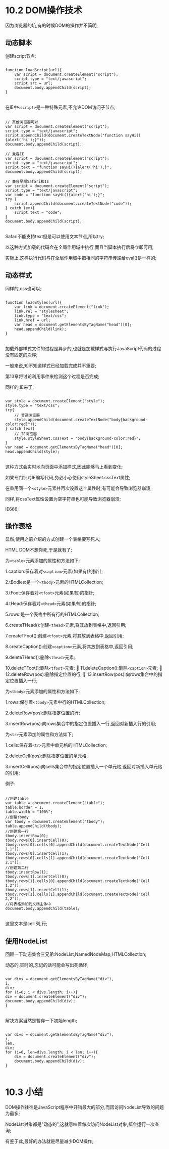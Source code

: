 # 10.2 DOM操作技术

因为浏览器的坑,有的时候DOM的操作并不简明;

## 动态脚本

创建script节点;

<pre>
<code>
function loadScript(url){
	var script = document.createElement("script");
	script.type = "text/javascript";
	script.src = url;
	document.body.appendChild(script);
}
</code>
</pre>

在IE中`<script>`是一种特殊元素,不允许DOM访问子节点;

<pre>
<code>
// 其他浏览器可以
var script = document.createElement("script");
script.type = "text/javascript";
script.appendChild(document.createTextNode("function sayHi(){alert('hi');}"));
document.body.appendChild(script);

// 兼容IE
var script = document.createElement("script");
script.type = "text/javascript";
script.text = "function sayHi(){alert('hi');}";
document.body.appendChild(script);

// 兼容早期Safari和IE
var script = document.createElement("script");
script.type = "text/javascript";
var code = "function sayHi(){alert('hi');}";
try {
	script.appendChild(document.createTextNode("code"));
} catch (ex){
	script.text = "code";
}
document.body.appendChild(script);
</code>
</pre>

Safari不能支持text但是可以使用文本节点,所以try;

以这种方式加载的代码会在全局作用域中执行,而且当脚本执行后将立即可用;

实际上,这样执行代码与在全局作用域中把相同的字符串传递给eval()是一样的;

## 动态样式

同样的,css也可以;

<pre>
<code>
function loadStyles(url){
	var link = document.createElement("link");
	link.rel = "stylesheet";
	link.type = "text/css";
	link.href = url;
	var head = document.getElementsByTagName("head")[0];
	head.appendChild(link);
}
</code>
</pre>

加载外部样式文件的过程是异步的,也就是加载样式与执行JavaScript代码的过程没有固定的次序;

一般来说,知不知道样式已经加载完成并不重要;

第13章将讨论利用事件来检测这个过程是否完成;

同样的,IE来了;

<pre>
<code>
var style = document.createElement("style");
style.type = "text/css";
try{
	// 普通浏览器
	style.appendChild(document.createTextNode("body{background-color:red}"));
} catch (ex){
	// IE浏览器
	style.styleSheet.cssText = "body{background-color:red}";
}
var head = document.getElementsByTagName("head")[0];
head.appendChild(style);
</code>
</pre>

这种方式会实时地向页面中添加样式,因此能够马上看到变化;

如果专门针对IE编写代码,务必小心使用styleSheet.cssText属性;

在重用同一个`<style>`元素并再次设置这个属性时,有可能会导致浏览器崩溃;

同样,将cssText属性设置为空字符串也可能导致浏览器崩溃;

IE666;

## 操作表格

显然,使用之前介绍的方式创建一个表格要写死人;

HTML DOM不想你死,于是就有了;

为`<table>`元素添加的属性和方法如下;

1.caption:保存着对`<caption>`元素(如果有)的指针;

2.tBodies:是一个`<tbody>`元素的HTMLCollection;

3.tFoot:保存着对`<tfoot>`元素(如果有)的指针;

4.tHead:保存着对`<thead>`元素(如果有)的指针;

5.rows:是一个表格中所有行的HTMLCollection;

6.createTHead():创建`<thead>`元素,将其放到表格中,返回引用;

7.createTFoot():创建`<tfoot>`元素,将其放到表格中,返回引用;

8.createCaption():创建`<caption>`元素,将其放到表格中,返回引用;

9.deleteTHead():删除`<thead>`元素;

10.deleteTFoot():删除`<tfoot>`元素;

11.deleteCaption():删除`<caption>`元素;

12.deleteRow(pos):删除指定位置的行;

13.insertRow(pos):向rows集合中的指定位置插入一行;

为`<tbody>`元素添加的属性和方法如下;

1.rows:保存着`<tbody>`元素中行的HTMLCollection;

2.deleteRow(pos):删除指定位置的行;

3.insertRow(pos):向rows集合中的指定位置插入一行,返回对新插入行的引用;

为`<tr>`元素添加的属性和方法如下;

1.cells:保存着`<tr>`元素中单元格的HTMLCollection;

2.deleteCell(pos):删除指定位置的单元格;

3.insertCell(pos):向cells集合中的指定位置插入一个单元格,返回对新插入单元格的引用;

例子:

<pre>
<code>
//创建table
var table = document.createElement("table");
table.border = 1;
table.width = "100%";
//创建tbody
var tbody = document.createElement("tbody");
table.appendChild(tbody);
//创建第一行
tbody.insertRow(0);
tbody.rows[0].insertCell(0);
tbody.rows[0].cells[0].appendChild(document.createTextNode("Cell 1,1"));
tbody.rows[0].insertCell(1);
tbody.rows[0].cells[1].appendChild(document.createTextNode("Cell 2,1"));
//创建第二行
tbody.insertRow(1);
tbody.rows[1].insertCell(0);
tbody.rows[1].cells[0].appendChild(document.createTextNode("Cell 1,2"));
tbody.rows[1].insertCell(1);
tbody.rows[1].cells[1].appendChild(document.createTextNode("Cell 2,2"));
//将表格添加到文档主体中
document.body.appendChild(table);
</code>
</pre>

这里文本是cell 列,行;

## 使用NodeList

回顾一下动态集合三兄弟:NodeList,NamedNodeMap,HTMLCollection;

动态的,实时的,忘记的话可能会写出死循环;

<pre>
<code>
var divs = document.getElementsByTagName("div"),
i,
div;
for (i=0; i < divs.length; i++){
div = document.createElement("div");
document.body.appendChild(div);
}
</code>
</pre>

解决方案当然是暂存一下初始length;

<pre>
<code>
var divs = document.getElementsByTagName("div"),
i,
len,
div;
for (i=0, len=divs.length; i < len; i++){
	div = document.createElement("div");
	document.body.appendChild(div);
}
</code>
</pre>

# 10.3 小结

DOM操作往往是JavaScript程序中开销最大的部分,而因访问NodeList导致的问题为最多;

NodeList对象都是"动态的",这就意味着每次访问NodeList对象,都会运行一次查询;

有鉴于此,最好的办法就是尽量减少DOM操作;